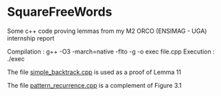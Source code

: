# SquareFreeWords
Some c++ code proving lemmas from my M2 ORCO (ENSIMAG - UGA) internship report

Compilation : g++ -O3 -march=native -flto -g -o exec file.cpp
Execution : ./exec

The file [simple_backtrack.cpp](https://github.com/ThomasDelepine/SquareFreeWords/blob/main/simple_backtrack.cpp) is used as a proof of Lemma 11

The file [pattern_recurrence.cpp](https://github.com/ThomasDelepine/SquareFreeWords/blob/main/pattern_recurrence.cpp) is a complement of Figure 3.1


